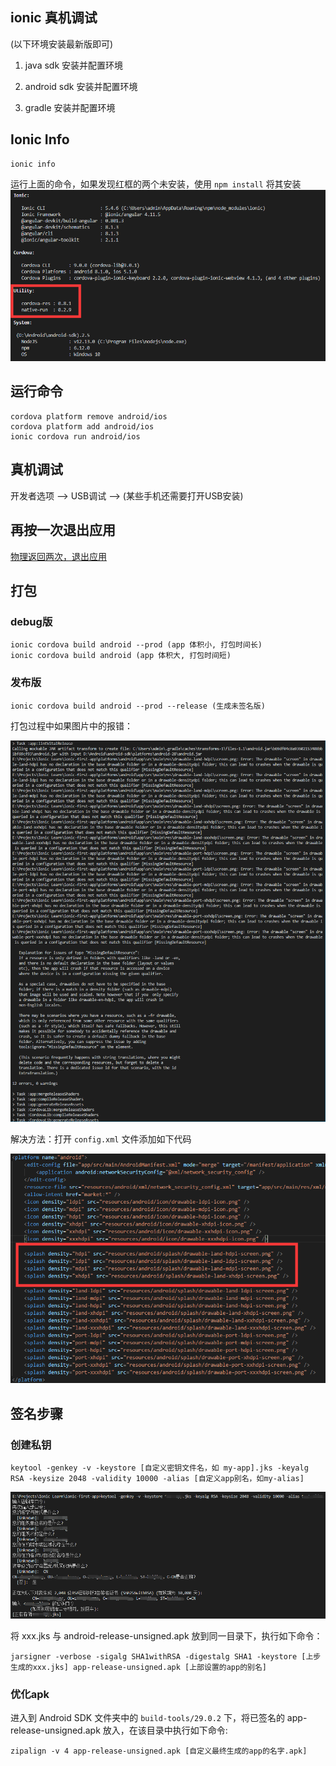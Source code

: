 ## ionic 真机调试

(以下环境安装最新版即可)

1. java sdk 安装并配置环境

2. android sdk 安装并配置环境

3. gradle 安装并配置环境

## Ionic Info

    ionic info

运行上面的命令，如果发现红框的两个未安装，使用 `npm install` 将其安装
![img](./md_images/1.png)

## 运行命令

    cordova platform remove android/ios
    cordova platform add android/ios
    ionic cordova run android/ios

## 真机调试

开发者选项 --> USB调试 --> (某些手机还需要打开USB安装)

## 再按一次退出应用

[物理返回两次，退出应用](https://blog.csdn.net/weixin_42959829/article/details/102909741)

## 打包

### debug版

    ionic cordova build android --prod (app 体积小, 打包时间长)
    ionic cordova build android (app 体积大, 打包时间短)

### 发布版

    ionic cordova build android --prod --release (生成未签名版)

打包过程中如果图片中的报错：

![img](./md_images/2.png)

解决方法：打开 `config.xml` 文件添加如下代码

![img](./md_images/3.png)

## 签名步骤

### 创建私钥

    keytool -genkey -v -keystore [自定义密钥文件名，如 my-app].jks -keyalg RSA -keysize 2048 -validity 10000 -alias [自定义app别名，如my-alias]

![img](./md_images/4.png)

将 xxx.jks 与 android-release-unsigned.apk 放到同一目录下，执行如下命令：

    jarsigner -verbose -sigalg SHA1withRSA -digestalg SHA1 -keystore [上步生成的xxx.jks] app-release-unsigned.apk [上部设置的app的别名]

### 优化apk

进入到 Android SDK 文件夹中的 `build-tools/29.0.2` 下，将已签名的 app-release-unsigned.apk 放入，在该目录中执行如下命令:

    zipalign -v 4 app-release-unsigned.apk [自定义最终生成的app的名字.apk]




